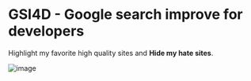 # GSI4D - Google search improve for developers

Highlight my favorite high quality sites and **Hide my hate sites**.

![image](https://user-images.githubusercontent.com/11992915/63655128-f33bb180-c7be-11e9-81da-0e402098e909.png)
